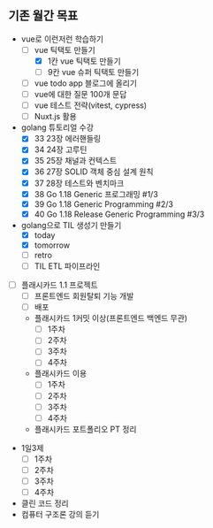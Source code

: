 ## 기존 월간 목표

- vue로 이런저런 학습하기
  - [ ] vue 틱택토 만들기
    - [x] 1칸 vue 틱택토 만들기
    - [ ] 9칸 vue 슈퍼 틱택토 만들기
  - [ ] vue todo app 블로그에 올리기
  - [ ] vue에 대한 질문 100개 문답
  - [ ] vue 테스트 전략(vitest, cypress)
  - [ ] Nuxt.js 활용
- golang 튜토리얼 수강
  - [x] 33 23장 에러핸들링
  - [x] 34 24장 고루틴
  - [x] 35 25장 채널과 컨텍스트
  - [x] 36 27장 SOLID 객체 중심 설계 원칙
  - [x] 37 28장 테스트와 벤치마크
  - [x] 38 Go 1.18 Generic 프로그래밍 #1/3
  - [x] 39 Go 1.18 Generic Programming #2/3
  - [x] 40 Go 1.18 Release Generic Programming #3/3
- golang으로 TIL 생성기 만들기
  - [x] today
  - [x] tomorrow
  - [ ] retro
  - [ ] TIL ETL 파이프라인
- [ ] 플래시카드 1.1 프로젝트
  - [ ] 프론트엔드 회원탈퇴 기능 개발
  - [ ] 배포
  - 플래시카드 1커밋 이상(프론트엔드 백엔드 무관)
    - [ ] 1주차
    - [ ] 2주차
    - [ ] 3주차
    - [ ] 4주차
  - 플래시카드 이용
    - [ ] 1주차
    - [ ] 2주차
    - [ ] 3주차
    - [ ] 4주차
  - 플래시카드 포트폴리오 PT 정리
- 1일3제
  - [ ] 1주차
  - [ ] 2주차
  - [ ] 3주차
  - [ ] 4주차
- 클린 코드 정리
- 컴퓨터 구조론 강의 듣기
